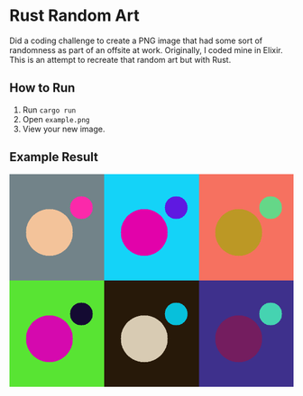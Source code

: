 # Rust Random Art

Did a coding challenge to create a PNG image that had some sort of randomness as part of an offsite at work. Originally, I coded mine in Elixir. This is an attempt to recreate that random art but with Rust.

## How to Run

1. Run `cargo run`
2. Open `example.png`
3. View your new image.

## Example Result

![example](example.png)
